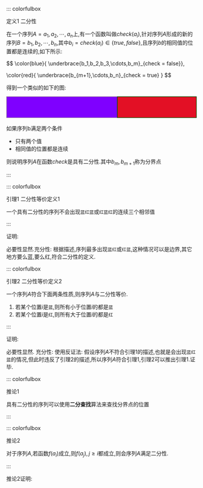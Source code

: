 ::: colorfulbox

定义1 二分性

在一个序列$A = a_1,a_2,\cdots,a_n$上,有一个函数叫做$check(a_i)$,针对序列$A$形成的新的序列$B = b_1,b_2,\cdots,b_n$,其中$b_i = check(a_i) \in \{true,false\}$,且序列$b$的相同值的位置都是连续的,如下所示:

$$
\color{blue}{ \underbrace{b_1,b_2,b_3,\cdots,b_m}_{check = false}},

\color{red}{
\underbrace{b_{m+1},\cdots,b_n}_{check = true}
}
$$

得到一个类似的如下的图:

![](./1.svg)

如果序列b满足两个条件

- 只有两个值
- 相同值的位置都是连续

则说明序列$A$在函数$check$是具有二分性.其中$b_m,b_{m+1}$称为分界点


:::

::: colorfulbox

引理$1$ 二分性等价定义1

一个具有二分性的序列不会出现`蓝红蓝`或`红蓝红`的连续三个相邻值

:::

证明:

必要性显然.充分性: 根据描述,序列最多出现`蓝红`或`红蓝`,这种情况可以是边界,其它地方要么蓝,要么红,符合二分性的定义.


::: colorfulbox

引理$2$ 二分性等价定义2

一个序列$A$符合下面两条性质,则序列$A$与二分性等价.

1. 若某个位置$i$是`蓝`,则所有小于位置$i$的都是`蓝`
2. 若某个位置$i$是`红`,则所有大于位置$i$的都是`红`

:::

证明: 

必要性显然. 充分性: 使用反证法: 假设序列$A$不符合引理$1$的描述,也就是会出现`蓝红蓝`的情况,但此时违反了引理$2$的描述,所以序列$A$符合引理$1$,引理$2$可以推出引理$1$.证毕.



::: colorfulbox

推论1

具有二分性的序列可以使用**二分查找**算法来查找分界点的位置

:::

::: colorfulbox

推论2

对于序列$A$,若函数$f(a_i)$成立,则$f(a_j),j \geqslant i$都成立,则会序列$A$满足二分性.

:::

推论2证明:


